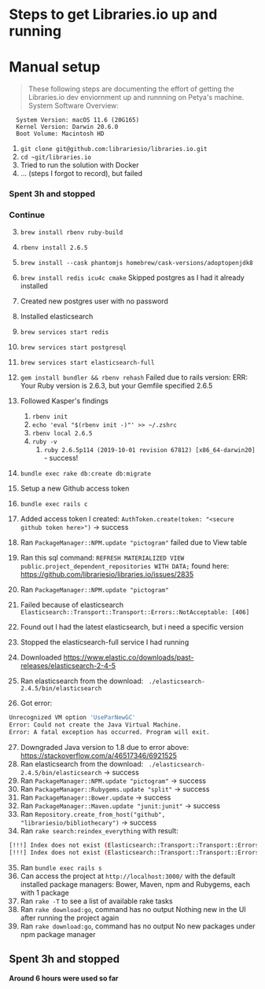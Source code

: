 # Steps to get Libraries.io up and running

# Manual setup

> These following steps are documenting the effort of getting the Libraries.io dev enviornment up and runnning on Petya's machine.
> System Software Overview:

      System Version: macOS 11.6 (20G165)
      Kernel Version: Darwin 20.6.0
      Boot Volume: Macintosh HD

1. `git clone git@github.com:librariesio/libraries.io.git`
2. `cd ~git/libraries.io`
3. Tried to run the solution with Docker
4. ... (steps I forgot to record), but failed

### Spent 3h and stopped

### Continue

3. `brew install rbenv ruby-build`
4. `rbenv install 2.6.5`
5. `brew install --cask phantomjs homebrew/cask-versions/adoptopenjdk8`
6. `brew install redis icu4c cmake` Skipped postgres as I had it already installed
7. Created new postgres user with no password
8. Installed elasticsearch
9. `brew services start redis`
10. `brew services start postgresql`
11. `brew services start elasticsearch-full`
12. `gem install bundler && rbenv rehash`
    Failed due to rails version: ERR: Your Ruby version is 2.6.3, but your Gemfile specified 2.6.5
13. Followed Kasper's findings

    1. `rbenv init`
    1. `echo 'eval "$(rbenv init -)"' >> ~/.zshrc`
    1. `rbenv local 2.6.5`
    1. `ruby -v `
       1. `ruby 2.6.5p114 (2019-10-01 revision 67812) [x86_64-darwin20]` - success!

14. `bundle exec rake db:create db:migrate`
15. Setup a new Github access token
16. `bundle exec rails c`
17. Added access token I created: `AuthToken.create(token: "<secure github token here>")` -> success
18. Ran `PackageManager::NPM.update "pictogram"`
    failed due to View table
19. Ran this sql command: `REFRESH MATERIALIZED VIEW public.project_dependent_repositories WITH DATA;` found here: https://github.com/librariesio/libraries.io/issues/2835
20. Ran `PackageManager::NPM.update "pictogram"`
21. Failed because of elasticsearch `Elasticsearch::Transport::Transport::Errors::NotAcceptable: [406]`
22. Found out I had the latest elasticsearch, but i need a specific version
23. Stopped the elasticsearch-full service I had running
24. Downloaded https://www.elastic.co/downloads/past-releases/elasticsearch-2-4-5
25. Ran elasticsearch from the download: ` ./elasticsearch-2.4.5/bin/elasticsearch`
26. Got error:

```bash
Unrecognized VM option 'UseParNewGC'
Error: Could not create the Java Virtual Machine.
Error: A fatal exception has occurred. Program will exit.
```

27. Downgraded Java version to 1.8 due to error above: https://stackoverflow.com/a/46517346/6921525
28. Ran elasticsearch from the download: ` ./elasticsearch-2.4.5/bin/elasticsearch` -> success
29. Ran `PackageManager::NPM.update "pictogram"` -> success
30. Ran `PackageManager::Rubygems.update "split"` -> success
31. Ran `PackageManager::Bower.update` -> success
32. Ran `PackageManager::Maven.update "junit:junit"` -> success
33. Ran `Repository.create_from_host("github", "librariesio/bibliothecary")` -> success
34. Ran `rake search:reindex_everything` with result:

```bash
[!!!] Index does not exist (Elasticsearch::Transport::Transport::Errors::NotFound)
[!!!] Index does not exist (Elasticsearch::Transport::Transport::Errors::NotFound)
```

35. Ran `bundle exec rails s`
36. Can access the project at `http://localhost:3000/` with the default installed package managers: Bower, Maven, npm and Rubygems, each with 1 package
37. Ran `rake -T` to see a list of available rake tasks
38. Ran `rake download:go`, command has no output
    Nothing new in the UI after running the project again
39. Ran `rake download:go`, command has no output
    No new packages under npm package manager

## Spent 3h and stopped

**Around 6 hours were used so far**
